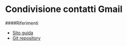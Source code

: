 Condivisione contatti Gmail
===

####Riferimenti
- [Sito guida](http://sjoerd-hemminga.com/blog/2012/12/roundcube-and-google-contacts/)
- [Git repository](https://github.com/blind-coder/rcmcarddav)
